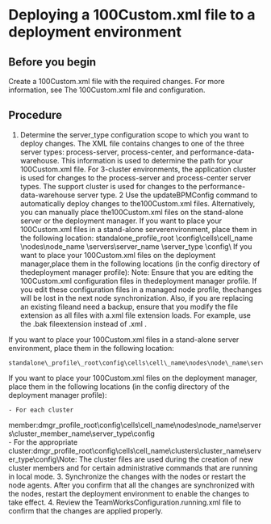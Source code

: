 # Deploying a 100Custom.xml file to a deployment environment

## Before you begin

Create a 100Custom.xml file with the required changes. For more
information, see The 100Custom.xml file and configuration.

## Procedure

1. Determine the server\_type configuration scope to which you want to deploy
changes. The XML file contains changes to one of the three server types: process-server,
process-center, and performance-data-warehouse. This information is used to determine the path for
your 100Custom.xml file. For 3-cluster environments, the application cluster is
used for changes to the process-server and process-center server types. The support cluster is used
for changes to the performance-data-warehouse server type.
2 Use the updateBPMConfig command to automatically deploy changes to the100Custom.xml files. Alternatively, you can manually place the100Custom.xml files on the stand-alone server or the deployment manager. If you want to place your 100Custom.xml files in a stand-alone serverenvironment, place them in the following location: standalone\_profile\_root \config\cells\cell\_name \nodes\node\_name \servers\server\_name \server\_type \config\ If you want to place your 100Custom.xml files on the deployment manager,place them in the following locations (in the config directory of thedeployment manager profile): Note: Ensure that you are editing the 100Custom.xml configuration files in thedeployment manager profile. If you edit these configuration files in a managed node profile, thechanges will be lost in the next node synchronization. Also, if you are replacing an existing fileand need a backup, ensure that you modify the file extension as all files with a.xml file extension loads. For example, use the .bak fileextension instead of .xml .

If you want to place your 100Custom.xml files in a stand-alone server
environment, place them in the following location:

```
standalone\_profile\_root\config\cells\cell\_name\nodes\node\_name\servers\server\_name\server\_type\config\
```

If you want to place your 100Custom.xml files on the deployment manager,
place them in the following locations (in the config directory of the
deployment manager profile):

    - For each cluster
member:dmgr\_profile\_root\config\cells\cell\_name\nodes\node\_name\servers\cluster\_member\_name\server\_type\config\
    - For the appropriate
cluster:dmgr\_profile\_root\config\cells\cell\_name\clusters\cluster\_name\server\_type\config\Note: 
The cluster files are used during the creation of new cluster members and for certain administrative
commands that are running in local mode.
3. Synchronize the changes with the nodes or restart the node agents. After you confirm that all
the changes are synchronized with the nodes, restart the deployment environment to enable the
changes to take effect.
4. Review the TeamWorksConfiguration.running.xml file to confirm that the
changes are applied properly.